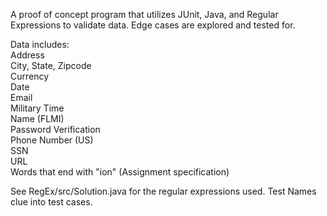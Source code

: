 A proof of concept program that utilizes JUnit, Java, and Regular Expressions to validate data.
Edge cases are explored and tested for.

Data includes:  
Address  
City, State, Zipcode  
Currency  
Date  
Email  
Military Time  
Name (FLMI)  
Password Verification  
Phone Number (US)  
SSN  
URL  
Words that end with "ion" (Assignment specification)  
  
See RegEx/src/Solution.java for the regular expressions used. Test Names clue into test cases.
